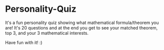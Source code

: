 # Personality-Quiz

It's a fun personality quiz showing what mathematical formula/theorem you are! It's 20 questions and at the end you get to see your matched theorem, top 3, and your 3 mathematical interests.

Have fun with it! :)
